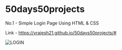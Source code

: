 # 50days50projects
No.1 -  Simple Login Page Using HTML & CSS

Link - https://vrajesh21.github.io/50days50projects/#

![LOGIN](https://github.com/vRajesh21/50days50projects/assets/134510221/52fb4f8e-7567-4896-b437-d1d576c7fd24)
